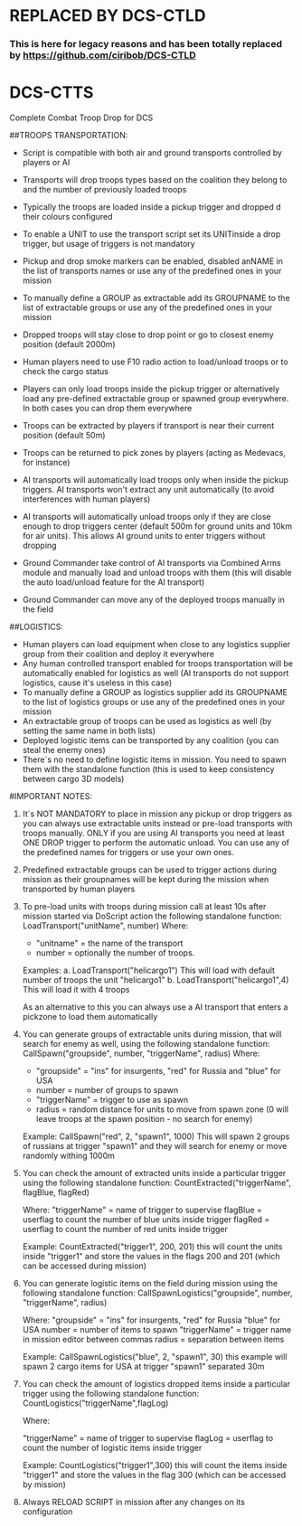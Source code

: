# REPLACED BY DCS-CTLD
### This is here for legacy reasons and has been totally replaced by https://github.com/ciribob/DCS-CTLD ###




# DCS-CTTS
Complete Combat Troop Drop for DCS

##TROOPS TRANSPORTATION:

- Script is compatible with both air and ground transports controlled by players or AI
- Transports will drop troops types based on the coalition they belong to and the number of previously loaded troops
- Typically the troops are loaded inside a pickup trigger and dropped d their colours configured
- To enable a UNIT to use the transport script set its UNITinside a drop trigger, but usage of triggers is not mandatory
- Pickup and drop smoke markers can be enabled, disabled anNAME in the list of transports names or use any of the predefined ones in your mission
- To manually define a GROUP as extractable add its GROUPNAME to the list of extractable groups or use any of the predefined ones in your mission
- Dropped troops will stay close to drop point or go to closest enemy position (default 2000m)

- Human players need to use F10 radio action to load/unload troops or to check the cargo status
- Players can only load troops inside the pickup trigger or alternatively load any pre-defined extractable group or spawned group everywhere. In both cases you can drop them everywhere
- Troops can be extracted by players if transport is near their current position (default 50m)
- Troops can be returned to pick zones by players (acting as Medevacs, for instance)

- AI transports will automatically load troops only when inside the pickup triggers. AI transports won't extract any unit automatically (to avoid interferences with human players)
- AI transports will automatically unload troops only if they are close enough to drop triggers center (default 500m for ground units and 10km for air units). This allows AI ground units to enter triggers without dropping
- Ground Commander take control of AI transports via Combined Arms module and manually load and unload troops with them (this will disable the auto load/unload feature for the AI transport) 
- Ground Commander can move any of the deployed troops manually in the field

##LOGISTICS:

- Human players can load equipment when close to any logistics supplier group from their coalition and deploy it everywhere
- Any human controlled transport enabled for troops transportation will be automatically enabled for logistics as well (AI transports do not support logistics, cause it's useless in this case)
- To manually define a GROUP as logistics supplier add its GROUPNAME to the list of logistics groups or use any of the predefined ones in your mission
- An extractable group of troops can be used as logistics as well (by setting the same name in both lists)
- Deployed logistic items can be transported by any coalition (you can steal the enemy ones)
- There´s no need to define logistic items in mission. You need to spawn them with the standalone function (this is used to keep consistency between cargo 3D models)


#IMPORTANT NOTES:

1. It´s NOT MANDATORY to place in mission any pickup or drop triggers as you can always use extractable units instead or pre-load transports with troops manually. 
   ONLY if you are using AI transports you need at least ONE DROP trigger to perform the automatic unload.
   You can use any of the predefined names for triggers or use your own ones.

2. Predefined extractable groups can be used to trigger actions during mission as their groupnames will be kept during the mission when transported by human players

3. To pre-load units with troops during mission call at least 10s after mission started via DoScript action the following standalone function:
			LoadTransport("unitName", number)
	Where:
	- "unitname" = the name of the transport
	- number = optionally the number of troops. 
	
	Examples:
  	a. LoadTransport("helicargo1") This will load with default number of troops the unit "helicargo1"
	b. LoadTransport("helicargo1",4) This will load it with 4 troops

	As an alternative to this you can always use a AI transport that enters a pickzone to load them automatically

4. You can generate groups of extractable units during mission, that will search for enemy as well, using the following standalone function:
			CallSpawn("groupside", number, "triggerName", radius)
	Where:
	- "groupside" = "ins" for insurgents, "red" for Russia and "blue" for USA
	- number = number of groups to spawn
	- "triggerName" = trigger to use as spawn
	- radius = random distance for units to move from spawn zone (0 will leave troops at the spawn position - no search for enemy)

	Example: CallSpawn("red", 2, "spawn1", 1000) This will spawn 2 groups of russians at trigger "spawn1" and they will search for enemy or move randomly withing 1000m
	
5. You can check the amount of extracted units inside a particular trigger using the following standalone function:
			CountExtracted("triggerName", flagBlue, flagRed)

	Where:
	"triggerName" = name of trigger to supervise
	flagBlue = userflag to count the number of blue units inside trigger
	flagRed = userflag to count the number of red units inside trigger

	Example: CountExtracted("trigger1", 200, 201) this will count the units inside "trigger1" and store the values in the flags 200 and 201 (which can be accessed during mission)
	
6. You can generate logistic items on the field during mission using the following standalone function:
			CallSpawnLogistics("groupside", number, "triggerName", radius)

	Where:
	"groupside" = "ins" for insurgents, "red" for Russia "blue" for USA
	number = number of items to spawn
	"triggerName" = trigger name in mission editor between commas
	radius = separation between items

	Example: CallSpawnLogistics("blue", 2, "spawn1", 30) this example will spawn 2 cargo items for USA at trigger "spawn1" separated 30m	
	
7. You can check the amount of logistics dropped items inside a particular trigger using the following standalone function:
			CountLogistics("triggerName",flagLog)

	Where:

	"triggerName" = name of trigger to supervise
	flagLog = userflag to count the number of logistic items inside trigger

	Example: CountLogistics("trigger1",300) this will count the items inside "trigger1" and store the values in the flag 300 (which can be accessed by mission)

8. Always RELOAD SCRIPT in mission after any changes on its configuration
